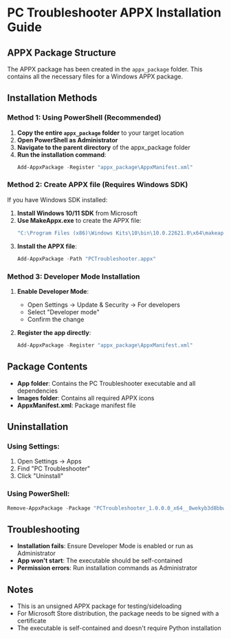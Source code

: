 # PC Troubleshooter APPX Installation Guide

## APPX Package Structure

The APPX package has been created in the `appx_package` folder. This contains all the necessary files for a Windows APPX package.

## Installation Methods

### Method 1: Using PowerShell (Recommended)

1. **Copy the entire `appx_package` folder** to your target location
2. **Open PowerShell as Administrator**
3. **Navigate to the parent directory** of the appx_package folder
4. **Run the installation command**:
   ```powershell
   Add-AppxPackage -Register "appx_package\AppxManifest.xml"
   ```

### Method 2: Create APPX file (Requires Windows SDK)

If you have Windows SDK installed:

1. **Install Windows 10/11 SDK** from Microsoft
2. **Use MakeAppx.exe** to create the APPX file:
   ```cmd
   "C:\Program Files (x86)\Windows Kits\10\bin\10.0.22621.0\x64\makeappx.exe" pack /d appx_package /p PCTroubleshooter.appx
   ```
3. **Install the APPX file**:
   ```powershell
   Add-AppxPackage -Path "PCTroubleshooter.appx"
   ```

### Method 3: Developer Mode Installation

1. **Enable Developer Mode**:
   - Open Settings → Update & Security → For developers
   - Select "Developer mode"
   - Confirm the change

2. **Register the app directly**:
   ```powershell
   Add-AppxPackage -Register "appx_package\AppxManifest.xml"
   ```

## Package Contents

- **App folder**: Contains the PC Troubleshooter executable and all dependencies
- **Images folder**: Contains all required APPX icons
- **AppxManifest.xml**: Package manifest file

## Uninstallation

### Using Settings:
1. Open Settings → Apps
2. Find "PC Troubleshooter"
3. Click "Uninstall"

### Using PowerShell:
```powershell
Remove-AppxPackage -Package "PCTroubleshooter_1.0.0.0_x64__8wekyb3d8bbwe"
```

## Troubleshooting

- **Installation fails**: Ensure Developer Mode is enabled or run as Administrator
- **App won't start**: The executable should be self-contained
- **Permission errors**: Run installation commands as Administrator

## Notes

- This is an unsigned APPX package for testing/sideloading
- For Microsoft Store distribution, the package needs to be signed with a certificate
- The executable is self-contained and doesn't require Python installation

